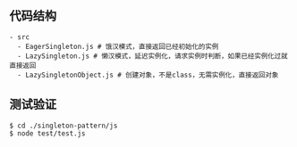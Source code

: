## 代码结构
```shell
- src
  - EagerSingleton.js # 饿汉模式，直接返回已经初始化的实例
  - LazySingleton.js # 懒汉模式，延迟实例化，请求实例时判断，如果已经实例化过就直接返回
  - LazySingletonObject.js # 创建对象，不是class，无需实例化，直接返回对象
```

## 测试验证

```shell
$ cd ./singleton-pattern/js
$ node test/test.js
```
